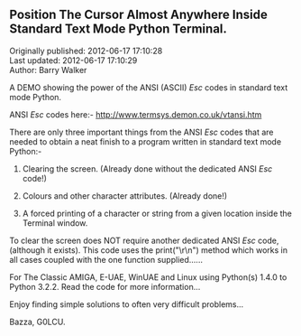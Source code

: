 ## Position The Cursor Almost Anywhere Inside Standard Text Mode Python Terminal.  
Originally published: 2012-06-17 17:10:28  
Last updated: 2012-06-17 17:10:29  
Author: Barry Walker  
  
A DEMO showing the power of the ANSI (ASCII) _Esc_ codes in standard text mode Python.

ANSI _Esc_ codes here:-    http://www.termsys.demon.co.uk/vtansi.htm

There are only three important things from the ANSI _Esc_ codes that are needed to obtain a neat finish to a program written in standard text mode Python:-

1) Clearing the screen. (Already done without the dedicated ANSI _Esc_ code!)

2) Colours and other character attributes. (Already done!)

3) A forced printing of a character or string from a given location inside the Terminal window.

To clear the screen does NOT require another dedicated ANSI _Esc_ code, (although it exists). This code uses the print("\r\n") method which works in all cases coupled with the one function supplied......

For The Classic AMIGA, E-UAE, WinUAE and Linux using Python(s) 1.4.0 to Python 3.2.2. Read the code for more information...

Enjoy finding simple solutions to often very difficult problems...

Bazza, G0LCU.
